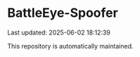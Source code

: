 # BattleEye-Spoofer

Last updated: 2025-06-02 18:12:39

This repository is automatically maintained.
